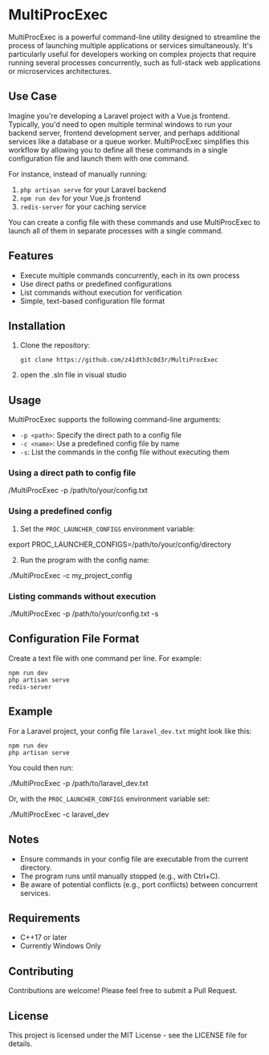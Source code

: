 # MultiProcExec

MultiProcExec is a powerful command-line utility designed to streamline the process of launching multiple applications or services simultaneously. It's particularly useful for developers working on complex projects that require running several processes concurrently, such as full-stack web applications or microservices architectures.

## Use Case

Imagine you're developing a Laravel project with a Vue.js frontend. Typically, you'd need to open multiple terminal windows to run your backend server, frontend development server, and perhaps additional services like a database or a queue worker. MultiProcExec simplifies this workflow by allowing you to define all these commands in a single configuration file and launch them with one command.

For instance, instead of manually running:

1. `php artisan serve` for your Laravel backend
2. `npm run dev` for your Vue.js frontend
3. `redis-server` for your caching service

You can create a config file with these commands and use MultiProcExec to launch all of them in separate processes with a single command.

## Features

- Execute multiple commands concurrently, each in its own process
- Use direct paths or predefined configurations
- List commands without execution for verification
- Simple, text-based configuration file format

## Installation

1.  Clone the repository:

        git clone https://github.com/z41dth3c0d3r/MultiProcExec

2.  open the .sln file in visual studio

## Usage

MultiProcExec supports the following command-line arguments:

- `-p <path>`: Specify the direct path to a config file
- `-c <name>`: Use a predefined config file by name
- `-s`: List the commands in the config file without executing them

### Using a direct path to config file

/MultiProcExec -p /path/to/your/config.txt

### Using a predefined config

1. Set the `PROC_LAUNCHER_CONFIGS` environment variable:

export PROC_LAUNCHER_CONFIGS=/path/to/your/config/directory

2. Run the program with the config name:

./MultiProcExec -c my_project_config

### Listing commands without execution

./MultiProcExec -p /path/to/your/config.txt -s

## Configuration File Format

Create a text file with one command per line. For example:

    npm run dev
    php artisan serve
    redis-server

## Example

For a Laravel project, your config file `laravel_dev.txt` might look like this:

    npm run dev
    php artisan serve

You could then run:

./MultiProcExec -p /path/to/laravel_dev.txt

Or, with the `PROC_LAUNCHER_CONFIGS` environment variable set:

./MultiProcExec -c laravel_dev

## Notes

- Ensure commands in your config file are executable from the current directory.
- The program runs until manually stopped (e.g., with Ctrl+C).
- Be aware of potential conflicts (e.g., port conflicts) between concurrent services.

## Requirements

- C++17 or later
- Currently Windows Only

## Contributing

Contributions are welcome! Please feel free to submit a Pull Request.

## License

This project is licensed under the MIT License - see the LICENSE file for details.
